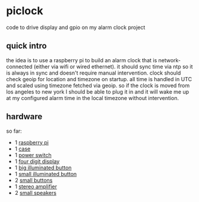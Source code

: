 piclock
=======

code to drive display and gpio on my alarm clock project

quick intro
-----------

the idea is to use a raspberry pi to build an alarm clock that is network-connected (either via wifi
or wired ethernet).  it should sync time via ntp so it is always in sync and doesn't require manual
intervention.  clock should check geoip for location and timezone on startup.  all time is handled
in UTC and scaled using timezone fetched via geoip.  so if the clock is moved from los angeles to
new york I should be able to plug it in and it will wake me up at my configured alarm time in the
local timezone without intervention.

hardware
--------

so far:

- 1 [raspberry pi](http://www.raspberrypi.org)
- 1 [case](http://www.amazon.com/gp/product/B007POB85K/)
- 1 [power switch](http://mausberrycircuits.com/products/shutdown-switch-with-rocker)
- 1 [four digit display](http://www.adafruit.com/products/881)
- 1 [big illuminated button](http://www.adafruit.com/products/1194)
- 1 [small illuminated button](http://www.adafruit.com/products/1477)
- 2 [small buttons](http://www.adafruit.com/products/1505)
- 1 [stereo amplifier](http://www.adafruit.com/products/1552)
- 2 [small speakers](http://www.adafruit.com/products/1313)
